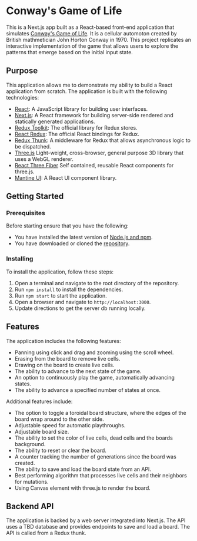 # Conway's Game of Life

This is a Next.js app built as a React-based front-end application that simulates [Conway's Game of Life](https://en.wikipedia.org/wiki/Conway%27s_Game_of_Life). It is a cellular automoton created by British mathmetician John Horton Conway in 1970. This project replicates an interactive implementation of the game that allows users to explore the patterns that emerge based on the initial input state.

## Purpose

This application allows me to demonstrate my ability to build a React application from scratch. The application is built with the following technologies:

- [React](https://react.dev/): A JavaScript library for building user interfaces.
- [Next.js](https://nextjs.org/): A React framework for building server-side rendered and statically generated applications.
- [Redux Toolkit](https://redux-toolkit.js.org/): The official library for Redux stores.
- [React Redux](https://react-redux.js.org/): The official React bindings for Redux.
- [Redux Thunk](https://redux.js.org/usage/writing-logic-thunks): A middleware for Redux that allows asynchronous logic to be dispatched.
- [Three.js](https://github.com/mrdoob/three.js/) Light-weight, cross-browser, general purpose 3D library that uses a WebGL renderer.  
- [React Three Fiber](https://github.com/pmndrs/react-three-fiber) Self contained, reusable React components for three.js.
- [Mantine UI](https://mantine.dev/): A React UI component library.

## Getting Started

### Prerequisites

Before starting ensure that you have the following:

- You have installed the latest version of [Node.js and npm](https://nodejs.org/en/download/).
- You have downloaded or cloned the [repository](https://github.com/trevlar/game-of-life).

### Installing

To install the application, follow these steps:

1. Open a terminal and navigate to the root directory of the repository.
2. Run `npm install` to install the dependencies.
3. Run `npm start` to start the application.
4. Open a browser and navigate to `http://localhost:3000`.
5. Update directions to get the server db running locally.

## Features

The application includes the following features:

- Panning using click and drag and zooming using the scroll wheel.
- Erasing from the board to remove live cells.
- Drawing on the board to create live cells.
- The ability to advance to the next state of the game.
- An option to continuously play the game, automatically advancing states.
- The ability to advance a specified number of states at once.

Additional features include:

- The option to toggle a toroidal board structure, where the edges of the board wrap around to the other side.
- Adjustable speed for automatic playthroughs.
- Adjustable board size.
- The ability to set the color of live cells, dead cells and the boards background.
- The ability to reset or clear the board.
- A counter tracking the number of generations since the board was created.
- The ability to save and load the board state from an API.
- Best performing algorithm that processes live cells and their neighbors for mutations.
- Using Canvas element with three.js to render the board.

## Backend API

The application is backed by a web server integrated into Next.js. The API uses a TBD database and provides endpoints to save and load a board. The API is called from a Redux thunk.
